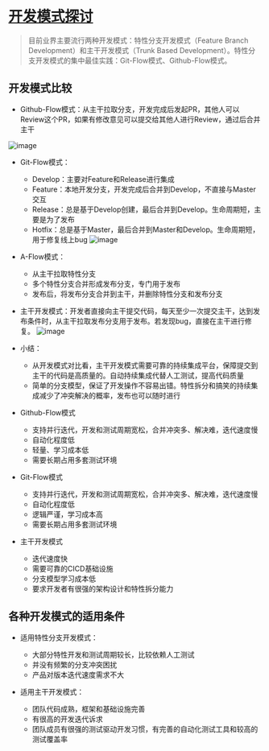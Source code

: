 # [开发模式探讨](https://github.com/EasonAssassin/blog_with_issues/issues/5)

> 目前业界主要流行两种开发模式：特性分支开发模式（Feature Branch Development）和主干开发模式（Trunk Based Development）。特性分支开发模式的集中最佳实践：Git-Flow模式、Github-Flow模式。

## 开发模式比较

- Github-Flow模式：从主干拉取分支，开发完成后发起PR，其他人可以Review这个PR，如果有修改意见可以提交给其他人进行Review，通过后合并主干

![image](https://user-images.githubusercontent.com/26082007/222652503-7dbfa306-69fb-4845-bd5e-6e2e349d7f9a.png)

- Git-Flow模式：
   - Develop：主要对Feature和Release进行集成
   - Feature：本地开发分支，开发完成后合并到Develop，不直接与Master交互
   - Release：总是基于Develop创建，最后合并到Develop。生命周期短，主要是为了发布
   - Hotfix：总是基于Master，最后合并到Master和Develop。生命周期短，用于修复线上bug
![image](https://user-images.githubusercontent.com/26082007/222653219-805db133-40cf-4b16-b734-19b15f2da3ca.png)

- A-Flow模式：
   - 从主干拉取特性分支
   - 多个特性分支合并形成发布分支，专门用于发布
   - 发布后，将发布分支合并到主干，并删除特性分支和发布分支



- 主干开发模式：开发者直接向主干提交代码，每天至少一次提交主干，达到发布条件时，从主干拉取发布分支用于发布。若发现bug，直接在主干进行修复。
![image](https://user-images.githubusercontent.com/26082007/222653508-72bce83a-1934-4554-b0dd-58df646a6b18.png)

- 小结：
  - 从开发模式对比看，主干开发模式需要可靠的持续集成平台，保障提交到主干的代码是高质量的。自动持续集成代替人工测试，提高代码质量
  - 简单的分支模型，保证了开发操作不容易出错。特性拆分和搞笑的持续集成减少了冲突解决的概率，发布也可以随时进行

- Github-Flow模式 
  - 支持并行迭代，开发和测试周期宽松，合并冲突多、解决难，迭代速度慢
  - 自动化程度低
  - 轻量、学习成本低
  - 需要长期占用多套测试环境  
- Git-Flow模式
  - 支持并行迭代，开发和测试周期宽松，合并冲突多、解决难，迭代速度慢
  - 自动化程度低
  - 逻辑严谨，学习成本高
  - 需要长期占用多套测试环境 
- 主干开发模式
  - 迭代速度快
  - 需要可靠的CICD基础设施
  - 分支模型学习成本低
  - 要求开发者有很强的架构设计和特性拆分能力    

## 各种开发模式的适用条件

- 适用特性分支开发模式：
  - 大部分特性开发和测试周期较长，比较依赖人工测试
  - 并没有频繁的分支冲突困扰
  - 产品对版本迭代速度需求不大

- 适用主干开发模式：
  - 团队代码成熟，框架和基础设施完善
  - 有很高的开发迭代诉求
  - 团队成员有很强的测试驱动开发习惯，有完善的自动化测试工具和较高的测试覆盖率

